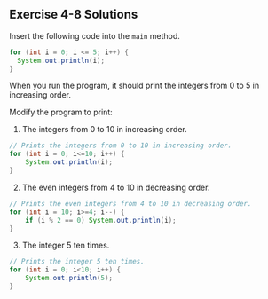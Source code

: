## Exercise 4-8 Solutions

Insert the following code into the `main` method.
```java
for (int i = 0; i <= 5; i++) {
  System.out.println(i);
}
```
When you run the program, it should print the integers from 0 to 5 in increasing order.

Modify the program to print:

1. The integers from 0 to 10 in increasing order.
```java
// Prints the integers from 0 to 10 in increasing order.
for (int i = 0; i<=10; i++) {
	System.out.println(i);
}
```

2. The even integers from 4 to 10 in decreasing order.
```java
// Prints the even integers from 4 to 10 in decreasing order.
for (int i = 10; i>=4; i--) {
	if (i % 2 == 0) System.out.println(i);
}
```

3. The integer 5 ten times.
```java
// Prints the integer 5 ten times.
for (int i = 0; i<10; i++) {
	System.out.println(5);
}
```
